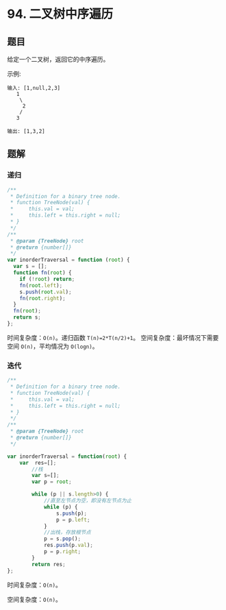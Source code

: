 # 94. 二叉树中序遍历

## 题目

给定一个二叉树，返回它的中序遍历。

示例:

```auto
输入: [1,null,2,3]
   1
    \
     2
    /
   3

输出: [1,3,2]
```

## 题解

### 递归

```JavaScript
/**
 * Definition for a binary tree node.
 * function TreeNode(val) {
 *     this.val = val;
 *     this.left = this.right = null;
 * }
 */
/**
 * @param {TreeNode} root
 * @return {number[]}
 */
var inorderTraversal = function (root) {
  var s = [];
  function fn(root) {
    if (!root) return;
    fn(root.left);
    s.push(root.val);
    fn(root.right);
  }
  fn(root);
  return s;
};

```

时间复杂度：`O(n)`。递归函数 `T(n)=2*T(n/2)+1`。
空间复杂度：最坏情况下需要空间 `O(n)`，平均情况为 `O(logn)`。

### 迭代

```JavaScript
/**
 * Definition for a binary tree node.
 * function TreeNode(val) {
 *     this.val = val;
 *     this.left = this.right = null;
 * }
 */
/**
 * @param {TreeNode} root
 * @return {number[]}
 */

var inorderTraversal = function(root) {
    var  res=[];
        //栈
        var s=[];
        var p = root;

        while (p || s.length>0) {
            //直至左节点为空，即没有左节点为止
            while (p) {
                s.push(p);
                p = p.left;
            }
            //出栈，存放根节点
            p = s.pop();
            res.push(p.val);
            p = p.right;
        }
        return res;
};
```

时间复杂度：`O(n)`。

空间复杂度：`O(n)`。
